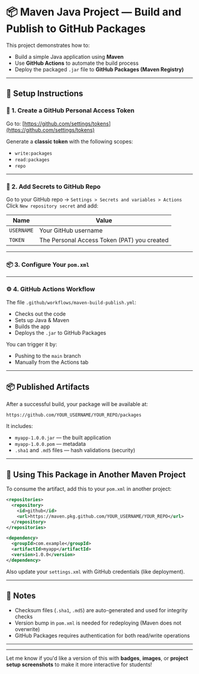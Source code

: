 # 📦 Maven Java Project — Build and Publish to GitHub Packages

This project demonstrates how to:
- Build a simple Java application using **Maven**
- Use **GitHub Actions** to automate the build process
- Deploy the packaged `.jar` file to **GitHub Packages (Maven Registry)**

---

## 🚀 Setup Instructions

### 🔐 1. Create a GitHub Personal Access Token

Go to: [https://github.com/settings/tokens](https://github.com/settings/tokens)

Generate a **classic token** with the following scopes:
- `write:packages`
- `read:packages`
- `repo`

---

### 🔑 2. Add Secrets to GitHub Repo

Go to your GitHub repo → `Settings > Secrets and variables > Actions`  
Click `New repository secret` and add:

| Name      | Value                  |
|-----------|------------------------|
| `USERNAME`| Your GitHub username   |
| `TOKEN`   | The Personal Access Token (PAT) you created |

---

### 📦 3. Configure Your `pom.xml`

---

### ⚙️ 4. GitHub Actions Workflow

The file `.github/workflows/maven-build-publish.yml`:

* Checks out the code
* Sets up Java & Maven
* Builds the app
* Deploys the `.jar` to GitHub Packages

You can trigger it by:

* Pushing to the `main` branch
* Manually from the Actions tab

---

## 📦 Published Artifacts

After a successful build, your package will be available at:

```
https://github.com/YOUR_USERNAME/YOUR_REPO/packages
```

It includes:

* `myapp-1.0.0.jar` — the built application
* `myapp-1.0.0.pom` — metadata
* `.sha1` and `.md5` files — hash validations (security)

---

## 🧪 Using This Package in Another Maven Project

To consume the artifact, add this to your `pom.xml` in another project:

```xml
<repositories>
  <repository>
    <id>github</id>
    <url>https://maven.pkg.github.com/YOUR_USERNAME/YOUR_REPO</url>
  </repository>
</repositories>

<dependency>
  <groupId>com.example</groupId>
  <artifactId>myapp</artifactId>
  <version>1.0.0</version>
</dependency>
```

Also update your `settings.xml` with GitHub credentials (like deployment).

---

## 🧠 Notes

* Checksum files (`.sha1`, `.md5`) are auto-generated and used for integrity checks
* Version bump in `pom.xml` is needed for redeploying (Maven does not overwrite)
* GitHub Packages requires authentication for both read/write operations

---
---

Let me know if you'd like a version of this with **badges**, **images**, or **project setup screenshots** to make it more interactive for students!
```
